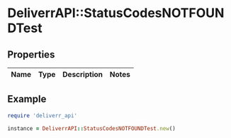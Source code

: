 # DeliverrAPI::StatusCodesNOTFOUNDTest

## Properties

| Name | Type | Description | Notes |
| ---- | ---- | ----------- | ----- |

## Example

```ruby
require 'deliverr_api'

instance = DeliverrAPI::StatusCodesNOTFOUNDTest.new()
```

